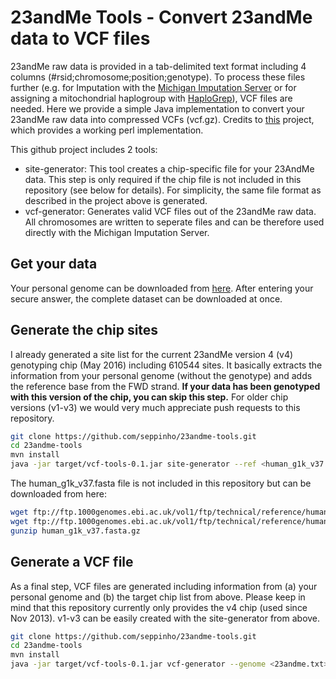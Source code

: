 # 23andMe Tools - Convert 23andMe data to VCF files

23andMe raw data is provided in a tab-delimited text format including 4 columns (#rsid;chromosome;position;genotype). To process these files further (e.g. for Imputation with the [Michigan Imputation Server](https://imputationserver.sph.umich.edu) or for assigning a mitochondrial haplogroup with [HaploGrep](http://haplogrep.uibk.ac.at)), VCF files are needed. Here we provide a simple Java implementation to convert your 23andMe raw data into compressed VCFs (vcf.gz). Credits to [this](https://github.com/arrogantrobot/23andme2vcf) project, which provides a working perl implementation.  

This github project includes 2 tools:

* site-generator: This tool creates a chip-specific file for your 23AndMe data. This step is only required if the chip file is not included in this repository (see below for details). For simplicity, the same file format as described in the project above is generated.
* vcf-generator: Generates valid VCF files out of the 23andMe raw data. All chromosomes are written to seperate files and can be therefore used directly with the Michigan Imputation Server.

## Get your data
Your personal genome can be downloaded from [here](https://www.23andme.com/you/download). After entering your secure answer, the complete dataset can be downloaded at once.

## Generate the chip sites
I already generated a site list for the current 23andMe version 4 (v4) genotyping chip (May 2016) including 610544 sites. It basically extracts the information from your personal genome (without the genotype) and adds the reference base from the FWD strand. **If your data has been genotyped with this version of the chip, you can skip this step.** For older chip versions (v1-v3) we would very much appreciate push requests to this repository. 

```bash
git clone https://github.com/seppinho/23andme-tools.git
cd 23andme-tools
mvn install
java -jar target/vcf-tools-0.1.jar site-generator --ref <human_g1k_v37.fasta> --genome <23andme.txt> --out <23andme-v4-GRCh37-fwd.txt>

```
The human_g1k_v37.fasta file is not included in this repository but can be downloaded from here:

```bash
wget ftp://ftp.1000genomes.ebi.ac.uk/vol1/ftp/technical/reference/human_g1k_v37.fasta.gz
wget ftp://ftp.1000genomes.ebi.ac.uk/vol1/ftp/technical/reference/human_g1k_v37.fasta.fai
gunzip human_g1k_v37.fasta.gz
```

## Generate a VCF file
As a final step, VCF files are generated including information from (a) your personal genome and (b) the target chip list from above. Please keep in mind that this repository currently only provides the v4 chip (used since Nov 2013). v1-v3 can be easily created with the site-generator from above. 

```bash
git clone https://github.com/seppinho/23andme-tools.git
cd 23andme-tools
mvn install
java -jar target/vcf-tools-0.1.jar vcf-generator --genome <23andme.txt> --chip <23andme-v4-GRCh37-fwd.txt> --out <destination-folder>

```

